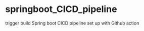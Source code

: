 # springboot_CICD_pipeline
trigger build
Spring boot CICD pipeline set up with Github action








